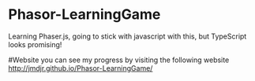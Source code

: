 # Phasor-LearningGame
Learning Phaser.js, going to stick with javascript with this, but TypeScript looks promising!

#Website
you can see my progress by visiting the following website
http://jmdjr.github.io/Phasor-LearningGame/

